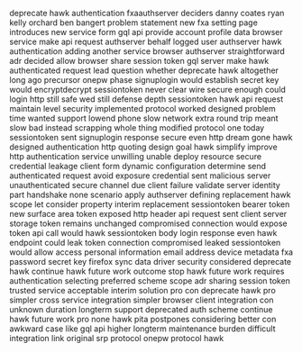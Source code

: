 deprecate hawk authentication fxaauthserver deciders danny coates ryan kelly orchard ben bangert problem statement new fxa setting page introduces new service form gql api provide account profile data browser service make api request authserver behalf logged user authserver hawk authentication adding another service browser authserver straightforward adr decided allow browser share session token gql server make hawk authenticated request lead question whether deprecate hawk altogether long ago precursor onepw phase signuplogin would establish secret key would encryptdecrypt sessiontoken never clear wire secure enough could login http still safe wed still defense depth sessiontoken hawk api request maintain level security implemented protocol worked designed problem time wanted support lowend phone slow network extra round trip meant slow bad instead scrapping whole thing modified protocol one today sessiontoken sent signuplogin response secure even http dream gone hawk designed authentication http quoting design goal hawk simplify improve http authentication service unwilling unable deploy resource secure credential leakage client form dynamic configuration determine send authenticated request avoid exposure credential sent malicious server unauthenticated secure channel due client failure validate server identity part handshake none scenario apply authserver defining replacement hawk scope let consider property interim replacement sessiontoken bearer token new surface area token exposed http header api request sent client server storage token remains unchanged compromised connection would expose token api call would hawk sessiontoken body login response even hawk endpoint could leak token connection compromised leaked sessiontoken would allow access personal information email address device metadata fxa password secret key firefox sync data driver security considered deprecate hawk continue hawk future work outcome stop hawk future work requires authentication selecting preferred scheme scope adr sharing session token trusted service acceptable interim solution pro con deprecate hawk pro simpler cross service integration simpler browser client integration con unknown duration longterm support deprecated auth scheme continue hawk future work pro none hawk pita postpones considering better con awkward case like gql api higher longterm maintenance burden difficult integration link original srp protocol onepw protocol hawk